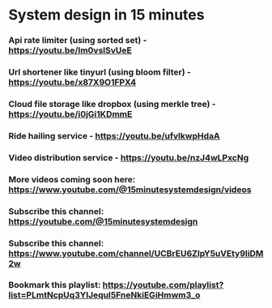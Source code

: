 # System design in 15 minutes 

### Api rate limiter (using sorted set) - https://youtu.be/lm0vslSvUeE
### Url shortener like tinyurl (using bloom filter) - https://youtu.be/x87X9O1FPX4
### Cloud file storage like dropbox (using merkle tree) - https://youtu.be/i0jGi1KDmmE
### Ride hailing service - https://youtu.be/ufvlkwpHdaA
### Video distribution service - https://youtu.be/nzJ4wLPxcNg

### More videos coming soon here: https://www.youtube.com/@15minutesystemdesign/videos
### Subscribe this channel: https://youtube.com/@15minutesystemdesign
### Subscribe this channel: https://www.youtube.com/channel/UCBrEU6ZIpY5uVEty9IiDM2w
### Bookmark this playlist: https://youtube.com/playlist?list=PLmtNcpUq3YIJequI5FneNkiEGiHmwm3_o
